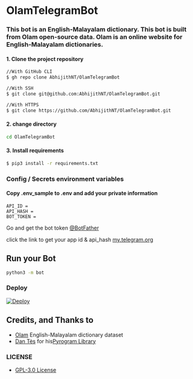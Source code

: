 # OlamTelegramBot
### This bot is an English-Malayalam dictionary. This bot is built from Olam open-source data. Olam is an online website for English-Malayalam dictionaries.

#### 1. Clone the project repository

```sh
//With GitHub CLI
$ gh repo clone AbhijithNT/OlamTelegramBot
```

```sh
//With SSH
$ git clone git@github.com:AbhijithNT/OlamTelegramBot.git
```

```sh
//With HTTPS
$ git clone https://github.com/AbhijithNT/OlamTelegramBot.git
```
#### 2. change directory

```sh
cd OlamTelegramBot
```
#### 3. Install requirements
```sh
$ pip3 install -r requirements.txt
```

### Config / Secrets environment variables
#### Copy .env_sample to .env and add your private information

```env
API_ID = 
API_HASH = 
BOT_TOKEN = 
```

Go and get the bot token [@BotFather](https://telegram.dog/BotFather)

click the link to get your app id & api_hash [my.telegram.org](https://my.telegram.org/auth)

## Run your Bot

```sh
python3 -m bot
```

### Deploy

[![Deploy](https://www.herokucdn.com/deploy/button.svg)](https://heroku.com/deploy?template=https://github.com/AbhijithNT/OlamTelegramBot/)

## Credits, and Thanks to

* [Olam](https://olam.in/open/) English-Malayalam dictionary dataset
* [Dan Tès](https://telegram.dog/haskell) for his[Pyrogram Library](https://github.com/pyrogram/pyrogram)

### LICENSE
- [ GPL-3.0 License](https://github.com/AbhijithNT/OlamTelegramBot/blob/main/LICENSE)
